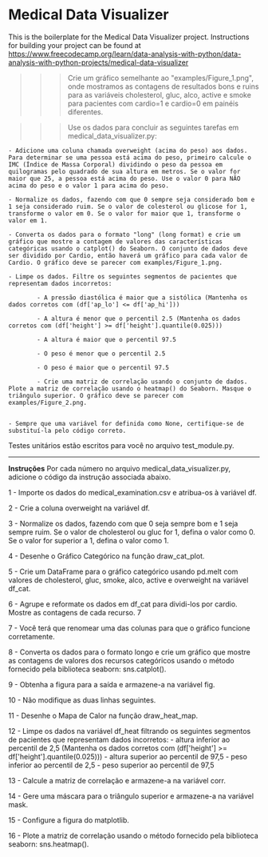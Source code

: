 # Medical Data Visualizer

This is the boilerplate for the Medical Data Visualizer project. Instructions for building your project can be found at https://www.freecodecamp.org/learn/data-analysis-with-python/data-analysis-with-python-projects/medical-data-visualizer


>>> Crie um gráfico semelhante ao "examples/Figure_1.png", onde mostramos as contagens de resultados bons e ruins para as variáveis cholesterol, gluc, alco, active e smoke para pacientes com cardio=1 e cardio=0 em painéis diferentes.

>>> Use os dados para concluir as seguintes tarefas em medical_data_visualizer.py:

    - Adicione uma coluna chamada overweight (acima do peso) aos dados. Para determinar se uma pessoa está acima do peso, primeiro calcule o IMC (Índice de Massa Corporal) dividindo o peso da pessoa em quilogramas pelo quadrado de sua altura em metros. Se o valor for maior que 25, a pessoa está acima do peso. Use o valor 0 para NÃO acima do peso e o valor 1 para acima do peso.

    - Normalize os dados, fazendo com que 0 sempre seja considerado bom e 1 seja considerado ruim. Se o valor de colesterol ou glicose for 1, transforme o valor em 0. Se o valor for maior que 1, transforme o valor em 1.

    - Converta os dados para o formato "long" (long format) e crie um gráfico que mostre a contagem de valores das características categóricas usando o catplot() do Seaborn. O conjunto de dados deve ser dividido por Cardio, então haverá um gráfico para cada valor de Cardio. O gráfico deve se parecer com examples/Figure_1.png.

    - Limpe os dados. Filtre os seguintes segmentos de pacientes que representam dados incorretos:

            - A pressão diastólica é maior que a sistólica (Mantenha os dados corretos com (df['ap_lo'] <= df['ap_hi']))
        
            - A altura é menor que o percentil 2.5 (Mantenha os dados corretos com (df['height'] >= df['height'].quantile(0.025)))

            - A altura é maior que o percentil 97.5
        
            - O peso é menor que o percentil 2.5

            - O peso é maior que o percentil 97.5

            - Crie uma matriz de correlação usando o conjunto de dados. Plote a matriz de correlação usando o heatmap() do Seaborn. Masque o triângulo superior. O gráfico deve se parecer com examples/Figure_2.png.


    - Sempre que uma variável for definida como None, certifique-se de substituí-la pelo código correto.


Testes unitários estão escritos para você no arquivo test_module.py.

________________________________

**Instruções**
Por cada número no arquivo medical_data_visualizer.py, adicione o código da instrução associada abaixo.


1 - Importe os dados do medical_examination.csv e atribua-os à variável df.

2 - Crie a coluna overweight na variável df.

3 - Normalize os dados, fazendo com que 0 seja sempre bom e 1 seja sempre ruim. Se o valor de cholesterol ou gluc for 1, defina o valor como 0. Se o valor for superior a 1, defina o valor como 1.

4 - Desenhe o Gráfico Categórico na função draw_cat_plot.

5 - Crie um DataFrame para o gráfico categórico usando pd.melt com valores de cholesterol, gluc, smoke, alco, active e overweight na variável df_cat.

6 - Agrupe e reformate os dados em df_cat para dividi-los por cardio. Mostre as contagens de cada recurso. 7 

7 - Você terá que renomear uma das colunas para que o gráfico funcione corretamente.

8 - Converta os dados para o formato longo e crie um gráfico que mostre as contagens de valores dos recursos categóricos usando o método fornecido pela biblioteca seaborn: sns.catplot().

9 - Obtenha a figura para a saída e armazene-a na variável fig.

10 - Não modifique as duas linhas seguintes.

11 - Desenhe o Mapa de Calor na função draw_heat_map.

12 - Limpe os dados na variável df_heat filtrando os seguintes segmentos de pacientes que representam dados incorretos:
    - altura inferior ao percentil de 2,5 (Mantenha os dados corretos com (df['height'] >= df['height'].quantile(0.025)))
    - altura superior ao percentil de 97,5
    - peso inferior ao percentil de 2,5
    - peso superior ao percentil de 97,5

13 - Calcule a matriz de correlação e armazene-a na variável corr.

14 - Gere uma máscara para o triângulo superior e armazene-a na variável mask.

15 - Configure a figura do matplotlib.

16 - Plote a matriz de correlação usando o método fornecido pela biblioteca seaborn: sns.heatmap().